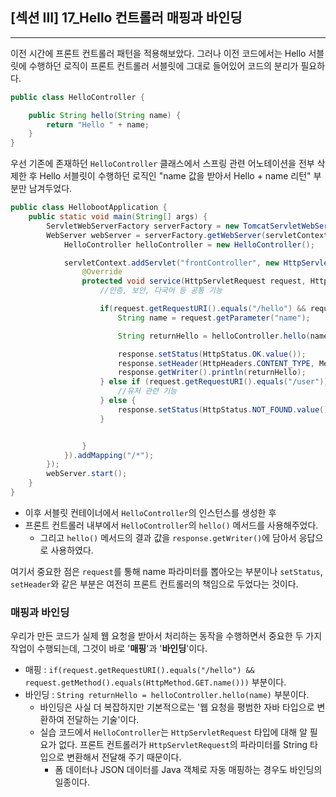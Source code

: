 ## [섹션 III] 17_Hello 컨트롤러 매핑과 바인딩

---

이전 시간에 프론트 컨트롤러 패턴을 적용해보았다. 그러나 이전 코드에서는 Hello 서블릿에 수행하던 로직이 프론트 컨트롤러 서블릿에 그대로 들어있어 코드의 분리가 필요하다.

```java
public class HelloController {

	public String hello(String name) {
		return "Hello " + name;
	}
}
```
우선 기존에 존재하던 `HelloController` 클래스에서 스프링 관련 어노테이션을 전부 삭제한 후 Hello 서블릿이 수행하던 로직인 "name 값을 받아서 Hello + name 리턴" 부분만 남겨두었다.

```java
public class HellobootApplication {
    public static void main(String[] args) {
        ServletWebServerFactory serverFactory = new TomcatServletWebServerFactory();
        WebServer webServer = serverFactory.getWebServer(servletContext -> {
            HelloController helloController = new HelloController();

            servletContext.addServlet("frontController", new HttpServlet() {
                @Override
                protected void service(HttpServletRequest request, HttpServletResponse response) throws IOException {
                    //인증, 보안, 다국어 등 공통 기능

                    if(request.getRequestURI().equals("/hello") && request.getMethod().equals(HttpMethod.GET.name())){
                        String name = request.getParameter("name");

                        String returnHello = helloController.hello(name);

                        response.setStatus(HttpStatus.OK.value());
                        response.setHeader(HttpHeaders.CONTENT_TYPE, MediaType.TEXT_PLAIN_VALUE);
                        response.getWriter().println(returnHello);
                    } else if (request.getRequestURI().equals("/user")) {
                        //유저 관련 기능
                    } else {
                        response.setStatus(HttpStatus.NOT_FOUND.value());
                    }


                }
            }).addMapping("/*");
        });
        webServer.start();
    }
}
```
- 이후 서블릿 컨테이너에서 `HelloController`의 인스턴스를 생성한 후 
- 프론트 컨트롤러 내부에서 `HelloController`의 `hello()` 메서드를 사용해주었다.
  - 그리고 `hello()` 메서드의 결과 값을 `response.getWriter()`에 담아서 응답으로 사용하였다.

여기서 중요한 점은 `request`를 통해 name 파라미터를 뽑아오는 부분이나 `setStatus`, `setHeader`와 같은 부분은 여전히 프론트 컨트롤러의 책임으로 두었다는 것이다.

### 매핑과 바인딩
우리가 만든 코드가 실제 웹 요청을 받아서 처리하는 동작을 수행하면서 중요한 두 가지 작업이 수행되는데, 그것이 바로 '**매핑**'과 '**바인딩**'이다.

- 매핑 : `if(request.getRequestURI().equals("/hello") && request.getMethod().equals(HttpMethod.GET.name()))` 부분이다.
- 바인딩 : `String returnHello = helloController.hello(name)` 부분이다.
  - 바인딩은 사실 더 복잡하지만 기본적으로는 '웹 요청을 평범한 자바 타입으로 변환하여 전달하는 기술'이다.
  - 실습 코드에서 `HelloController`는 `HttpServletRequest` 타입에 대해 알 필요가 없다. 프론트 컨트롤러가 `HttpServletRequest`의 파라미터를 String 타입으로 변환해서 전달해 주기 때문이다.
    - 폼 데이터나 JSON 데이터를 Java 객체로 자동 매핑하는 경우도 바인딩의 일종이다.
